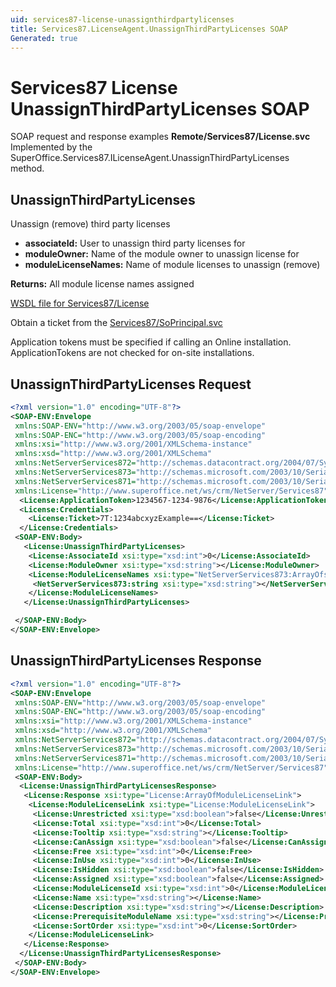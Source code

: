 ```yaml
---
uid: services87-license-unassignthirdpartylicenses
title: Services87.LicenseAgent.UnassignThirdPartyLicenses SOAP
Generated: true
---
```


# Services87 License UnassignThirdPartyLicenses SOAP

SOAP request and response examples **Remote/Services87/License.svc**
Implemented by the <see cref="M:SuperOffice.Services87.ILicenseAgent.UnassignThirdPartyLicenses">SuperOffice.Services87.ILicenseAgent.UnassignThirdPartyLicenses</see> method.

## UnassignThirdPartyLicenses

Unassign (remove) third party licenses

* **associateId:** User to unassign third party licenses for
* **moduleOwner:** Name of the module owner to unassign license for
* **moduleLicenseNames:** Name of module licenses to unassign (remove)

**Returns:** All module license names assigned


[WSDL file for Services87/License](../Services87-License.md)

Obtain a ticket from the [Services87/SoPrincipal.svc](../SoPrincipal/SoPrincipal.md)

Application tokens must be specified if calling an Online installation. ApplicationTokens are not checked for on-site installations.

## UnassignThirdPartyLicenses Request

```xml
<?xml version="1.0" encoding="UTF-8"?>
<SOAP-ENV:Envelope
 xmlns:SOAP-ENV="http://www.w3.org/2003/05/soap-envelope"
 xmlns:SOAP-ENC="http://www.w3.org/2003/05/soap-encoding"
 xmlns:xsi="http://www.w3.org/2001/XMLSchema-instance"
 xmlns:xsd="http://www.w3.org/2001/XMLSchema"
 xmlns:NetServerServices872="http://schemas.datacontract.org/2004/07/System.Security.Cryptography"
 xmlns:NetServerServices873="http://schemas.microsoft.com/2003/10/Serialization/Arrays"
 xmlns:NetServerServices871="http://schemas.microsoft.com/2003/10/Serialization/"
 xmlns:License="http://www.superoffice.net/ws/crm/NetServer/Services87">
  <License:ApplicationToken>1234567-1234-9876</License:ApplicationToken>
  <License:Credentials>
    <License:Ticket>7T:1234abcxyzExample==</License:Ticket>
  </License:Credentials>
 <SOAP-ENV:Body>
   <License:UnassignThirdPartyLicenses>
    <License:AssociateId xsi:type="xsd:int">0</License:AssociateId>
    <License:ModuleOwner xsi:type="xsd:string"></License:ModuleOwner>
    <License:ModuleLicenseNames xsi:type="NetServerServices873:ArrayOfstring">
     <NetServerServices873:string xsi:type="xsd:string"></NetServerServices873:string>
    </License:ModuleLicenseNames>
   </License:UnassignThirdPartyLicenses>

 </SOAP-ENV:Body>
</SOAP-ENV:Envelope>

```


## UnassignThirdPartyLicenses Response

```xml
<?xml version="1.0" encoding="UTF-8"?>
<SOAP-ENV:Envelope
 xmlns:SOAP-ENV="http://www.w3.org/2003/05/soap-envelope"
 xmlns:SOAP-ENC="http://www.w3.org/2003/05/soap-encoding"
 xmlns:xsi="http://www.w3.org/2001/XMLSchema-instance"
 xmlns:xsd="http://www.w3.org/2001/XMLSchema"
 xmlns:NetServerServices872="http://schemas.datacontract.org/2004/07/System.Security.Cryptography"
 xmlns:NetServerServices873="http://schemas.microsoft.com/2003/10/Serialization/Arrays"
 xmlns:NetServerServices871="http://schemas.microsoft.com/2003/10/Serialization/"
 xmlns:License="http://www.superoffice.net/ws/crm/NetServer/Services87">
 <SOAP-ENV:Body>
  <License:UnassignThirdPartyLicensesResponse>
   <License:Response xsi:type="License:ArrayOfModuleLicenseLink">
    <License:ModuleLicenseLink xsi:type="License:ModuleLicenseLink">
     <License:Unrestricted xsi:type="xsd:boolean">false</License:Unrestricted>
     <License:Total xsi:type="xsd:int">0</License:Total>
     <License:Tooltip xsi:type="xsd:string"></License:Tooltip>
     <License:CanAssign xsi:type="xsd:boolean">false</License:CanAssign>
     <License:Free xsi:type="xsd:int">0</License:Free>
     <License:InUse xsi:type="xsd:int">0</License:InUse>
     <License:IsHidden xsi:type="xsd:boolean">false</License:IsHidden>
     <License:Assigned xsi:type="xsd:boolean">false</License:Assigned>
     <License:ModuleLicenseId xsi:type="xsd:int">0</License:ModuleLicenseId>
     <License:Name xsi:type="xsd:string"></License:Name>
     <License:Description xsi:type="xsd:string"></License:Description>
     <License:PrerequisiteModuleName xsi:type="xsd:string"></License:PrerequisiteModuleName>
     <License:SortOrder xsi:type="xsd:int">0</License:SortOrder>
    </License:ModuleLicenseLink>
   </License:Response>
  </License:UnassignThirdPartyLicensesResponse>
 </SOAP-ENV:Body>
</SOAP-ENV:Envelope>

```

